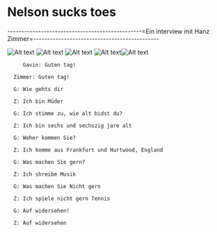 # Nelson sucks toes 
------------------------------------------------=Ein interview mit Hanz Zimmer=---------------------------------------------

![Alt text](https://github.com/nelsonsuckstoes/nelsonsuckstoes.github.io/blob/main/image.png) ![Alt text](https://github.com/nelsonsuckstoes/nelsonsuckstoes.github.io/blob/main/L%20king.png) ![Alt text](https://github.com/nelsonsuckstoes/nelsonsuckstoes.github.io/assets/147558893/69e5f9de-3e96-4207-aa85-1c89fea66ed4) ![Alt text]()![Alt text]()





         Gavin: Guten tag!
      
      Zimmer: Guten tag!
      
      G: Wie gehts dir
      
      Z: Ich bin Müder
      
      G: Ich stimme zu, wie alt bidst du?
      
      Z: Ich bin sechs und sechszig jare alt
      
      G: Woher kommen Sie?
      
      Z: Ich komme aus Frankfurt und Hurtwood, England
      
      G: Was machen Sie gern?
      
      Z: Ich shreibe Musik 
      
      G: Was machen Sie Nicht gern
      
      Z: Ich spiele nicht gern Tennis
      
      G: Auf widersehen!
      
      Z: Auf widersehen

